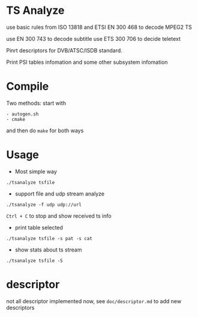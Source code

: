 # TS Analyze

use basic rules from ISO 13818 and ETSI EN 300 468 to decode MPEG2 TS

use EN 300 743 to decode subtitle
use ETS 300 706 to decide teletext

Pinrt descriptors for DVB/ATSC/ISDB standard.

Print PSI tables infomation and some other subsystem infomation


# Compile

Two methods: start with 
```
- autogen.sh
- cmake
```
and then do ```make``` for both ways

# Usage
- Most simple way 
```
./tsanalyze tsfile
```
- support file and udp stream analyze
```
./tsanalyze -f udp udp://url 
```
`Ctrl + C` to stop and show received ts info 

- print table selected
```
./tsanalyze tsfile -s pat -s cat 
```
- show stats about ts stream
 ```
 ./tsanalyze tsfile -S
 ```


# descriptor
not all descriptor implemented now, see ```doc/descriptor.md``` to add new descriptors